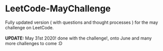 # LeetCode-MayChallenge
Fully updated version ( with questions and thought processes ) for the may challenge on LeetCode.
<br><br>
**UPDATE:** May 31st 2020! done with the challenge!, onto June and many more challenges to come :D

